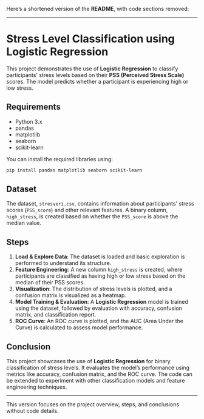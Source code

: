 Here’s a shortened version of the **README**, with code sections removed:

---

# Stress Level Classification using Logistic Regression

This project demonstrates the use of **Logistic Regression** to classify participants' stress levels based on their **PSS (Perceived Stress Scale)** scores. The model predicts whether a participant is experiencing high or low stress.

## Requirements

- Python 3.x
- pandas
- matplotlib
- seaborn
- scikit-learn

You can install the required libraries using:

```bash
pip install pandas matplotlib seaborn scikit-learn
```

## Dataset

The dataset, `stresveri.csv`, contains information about participants' stress scores (`PSS_score`) and other relevant features. A binary column, `high_stress`, is created based on whether the `PSS_score` is above the median value.

## Steps

1. **Load & Explore Data**: The dataset is loaded and basic exploration is performed to understand its structure.
2. **Feature Engineering**: A new column `high_stress` is created, where participants are classified as having high or low stress based on the median of their PSS scores.
3. **Visualization**: The distribution of stress levels is plotted, and a confusion matrix is visualized as a heatmap.
4. **Model Training & Evaluation**: A **Logistic Regression** model is trained using the dataset, followed by evaluation with accuracy, confusion matrix, and classification report.
5. **ROC Curve**: An ROC curve is plotted, and the AUC (Area Under the Curve) is calculated to assess model performance.

## Conclusion

This project showcases the use of **Logistic Regression** for binary classification of stress levels. It evaluates the model’s performance using metrics like accuracy, confusion matrix, and the ROC curve. The code can be extended to experiment with other classification models and feature engineering techniques.

--- 

This version focuses on the project overview, steps, and conclusions without code details.
